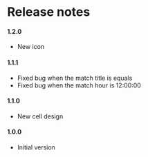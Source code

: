 Release notes
=============

#### 1.2.0
* New icon

#### 1.1.1

* Fixed bug when the match title is equals
* Fixed bug when the match hour is 12:00:00

#### 1.1.0

* New cell design

#### 1.0.0

* Initial version